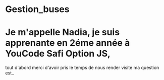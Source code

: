# Gestion_buses
# Je m'appelle Nadia, je suis apprenante en 2éme année à YouCode Safi Option JS,
tout d'abord merci d'avoir pris le temps de nous render visite 
 ma question est..
